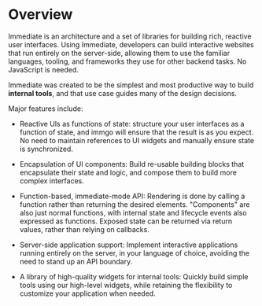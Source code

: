 # Overview

Immediate is an architecture and a set of libraries for building rich, reactive
user interfaces. Using Immediate, developers can build interactive websites that
run entirely on the server-side, allowing them to use the familiar languages,
tooling, and frameworks they use for other backend tasks. No JavaScript is
needed.

Immediate was created to be the simplest and most productive way to build
**internal tools**, and that use case guides many of the design decisions.

Major features include:

- Reactive UIs as functions of state: structure your user interfaces as a
  function of state, and immgo will ensure that the result is as you expect. No
  need to maintain references to UI widgets and manually ensure state is
  synchronized.

- Encapsulation of UI components: Build re-usable building blocks that encapsulate
  their state and logic, and compose them to build more complex interfaces.

- Function-based, immediate-mode API: Rendering is done by calling a
  function rather than returning the desired elements. "Components" are also
  just normal functions, with internal state and lifecycle events also expressed
  as functions. Exposed state can be returned via return values, rather than
  relying on callbacks.

- Server-side application support: Implement interactive applications running
  entirely on the server, in your language of choice, avoiding the need to stand
  up an API boundary.

- A library of high-quality widgets for internal tools: Quickly build simple
  tools using our high-level widgets, while retaining the flexibility to
  customize your application when needed.
